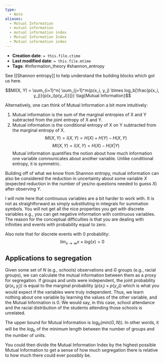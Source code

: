 ```yaml
---
type:
  - Note
aliases:
  - Mutual Information
  - mutual information
  - mutual information index
  - Mutual Information Index
  - Mutual information index
---
```


* **Creation date**: `= this.file.ctime`
* **Last modified date**: `= this.file.mtime`
* **Tags**: #information_theory #shannon_entropy 

See [[Shannon entropy]] to help understand the building blocks which got us here.

$$MI(X, Y) = \sum_{i=1}^n{ \sum_{j=1}^m{p(x_i, y_j) \times log_b[\frac{p(x_i, y_j)}{p(x_i)p(y_J)}]}} \tag{Mutual Information}$$

Alternatively, one can think of Mutual Information a bit more intuitively:
1. Mutual information is the sum of the marginal entropies of X and Y subtracted from the joint entropy of X and Y.
2. Mutual information is the conditional entropy of X on Y subtracted from the marginal entropy of X.
$$MI(X, Y) = I(X,Y) = H(X) + H(Y) - H(X, Y) \tag{Mutual Information}$$
$$MI(X, Y) = I(X,Y) = H(X)- H(X|Y) \tag{Mutual Information}$$
Mutual information quantifies the notion about how much information one variable communicates about another variable. Unlike conditional entropy, it is symmetric.

Building off of what we know from Shannon entropy, mutual information can also be considered the reduction in uncertainty about some variable $X$ (expected reduction in the number of yes/no questions needed to guess $X$) after observing $Y$.

I will note here that continuous variables are a bit harder to work with. It is not as straightforward as simply substituting in integrals for summation symbols. You will not get all the nice properties you get with discrete variables e.g., you can get negative information with continuous variables. The reason for the conceptual difficulties is that you are dealing with infinities and events with probability equal to zero.

Also note that for discrete events with 0 probability: $$\lim_{x\rightarrow\infty} x\times log(x) = 0 $$
## Applications to segregation

Given some set of $N$ (e.g., schools) observations and *G* groups (e.g., racial groups), we can calculate the mutual information between them as a proxy for segregation. If groups and units were independent, the joint probability ($p(x_i, y_j)$) is equal to the marginal probability ($p(x_i) \times p(y_J)$) which is what you would expect if the variables were truly independent. Thus, we learn nothing about one variable by learning the values of the other variable, and the Mutual Information is 0. We would say, in this case, school attendance and the racial distribution of the students attending those schools is unrelated.

The upper bound for Mutual Information is $log_b(min(G, N))$. In other words, it will be the $log_b$ of the minimum length between the number of groups and the number of units.

You could then divide the Mutual Information Index by the highest possible Mutual Information to get a sense of how much segregation there is relative to how much there could ever possibly be.
